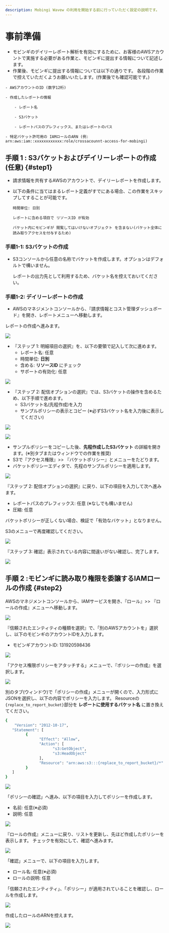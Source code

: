 ```yaml
---
description: Mobingi Wavew の利用を開始する前に行っていただく設定の説明です。
---
```


# 事前準備

* モビンギのデイリーレポート解析を有効にするために、お客様のAWSアカウントで実施する必要がある作業と、モビンギに提出する情報について記述します。
* 作業後、モビンギに提出する情報については以下の通りです。 各段階の作業で控えていただくようお願いいたします。\(作業後でも確認可能です。\)

```text
- AWSアカウントのID (数字12桁)

- 作成したレポートの情報

    - レポート名

    - S3バケット

    - レポートパスのプレフィックス、またはレポートのパス

- 特定バケット許可用の IAMロールのARN (例: arn:aws:iam::xxxxxxxxxxxx:role/crossacounnt-access-for-mobingi)
```

## 手順 1 : S3バケットおよびデイリーレポートの作成\(任意\) {#step1}

* 請求情報を共有するAWSのアカウントで、デイリーレポートを作成します。
* 以下の条件に当てはまるレポート定義がすでにある場合、この作業をスキップしてすることが可能です。

  `時間単位: 日別`

  `レポートに含める項目で リソースID が有効`

  `バケット内にモビンギが 閲覧してはいけないオブジェクト を含まない(バケット全体に読み取りアクセスを付与するため)`

### 手順1-1: **S3バケットの作成**

* S3コンソールから任意の名称でバケットを作成します。オプションはデフォルトで構いません。

  レポートの出力先として利用するため、バケット名を控えておいてください。

### 手順1-2: **デイリーレポートの作成**

* AWSのマネジメントコンソールから、『請求情報とコスト管理ダッシュボード』を開き、レポートメニューへ移動します。

レポートの作成へ進みます。

![](../.gitbook/assets/bill_001.png)

* 『ステップ 1: 明細項目の選択』を、以下の要領で記入して次に進めます。
  * レポート名: 任意
  * 時間単位: **日別**
  * 含める: **リソースID** にチェック
  * サポートの有効化: 任意

![](../.gitbook/assets/bill_002.png)

* 『ステップ 2: 配信オプションの選択』では、S3バケットの操作を含めるため、以下手順で進めます。
  * S3バケット名\(先程作成\)を入力
  * サンプルポリシーの表示とコピー \(※必ずS3バケット名を入力後に表示してください\)

![](../.gitbook/assets/bill_003.png)

![](../.gitbook/assets/bill_004.png)

* サンプルポリシーをコピーした後、**先程作成したS3バケット** の詳細を開きます。\(※別タブまたはウィンドウでの作業を推奨\)
* S3で『アクセス権限』&gt;&gt; 『バケットポリシー』とメニューをたどります。
* バケットポリシーエディタで、先程のサンプルポリシーを適用します。

![](../.gitbook/assets/bill_005.png)

『ステップ 2: 配信オプションの選択』に戻り、以下の項目を入力して次へ進みます。

* レポートパスのプレフィックス: 任意 \(※なしでも構いません\)
* 圧縮: 任意

バケットポリシーが正しくない場合、検証で「有効なバケット」となりません。

S3のメニューで再度確認してください。

![](../.gitbook/assets/bill_006.png)

『ステップ 3: 確認』表示されている内容に間違いがない確認し、完了します。

![](../.gitbook/assets/bill_007.png)

## 手順 2 :モビンギに読み取り権限を委譲するIAMロールの作成 {#step2}

AWSのマネジメントコンソールから、IAMサービスを開き、『ロール』&gt;&gt; 『ロールの作成』メニューへ移動します。

![](../.gitbook/assets/role_001.png)

『信頼されたエンティティの種類を選択』で、「別のAWSアカウントを」選択し、以下のモビンギのアカウントIDを入力します。

* モビンギアカウントID: 131920598436

![](../.gitbook/assets/role_002.png)

「アクセス権限ポリシーをアタッチする」メニューで、『ポリシーの作成』を選択します。

![](../.gitbook/assets/role_003-1.png)

別のタブ\(ウィンドウ\)で「ポリシーの作成」メニューが開くので、入力形式にJSONを選択し、以下の内容でポリシーを入力します。 Resourceの`{replace_to_report_bucket}`部分を **レポートに使用するバケット名** に置き換えてください。

```bash
{
    "Version": "2012-10-17",
   "Statement": [
         {
               "Effect": "Allow",
               "Action": [
                     "s3:GetObject",
                     "s3:HeadObject"
               ],
               "Resource": "arn:aws:s3:::{replace_to_report_bucket}/*"
         }
   ]
}
```

![](../.gitbook/assets/role_004.png)

「ポリシーの確認」へ進み、以下の項目を入力してポリシーを作成します。

* 名前: 任意\(※必須\)
* 説明: 任意

![](../.gitbook/assets/role_005.png)

『ロールの作成』メニューに戻り、リストを更新し、先ほど作成したポリシーを表示します。 チェックを有効にして、確認へ進みます。

![](../.gitbook/assets/role_006.png)

「確認」メニューで、以下の項目を入力します。

* ロール名: 任意\(※必須\)
* ロールの説明: 任意

「信頼されたエンティティ」、「ポリシー」が適用されていることを確認し、ロールを作成します。

![](../.gitbook/assets/role_007.png)

作成したロールのARNを控えます。

![](../.gitbook/assets/role_008-1.png)

